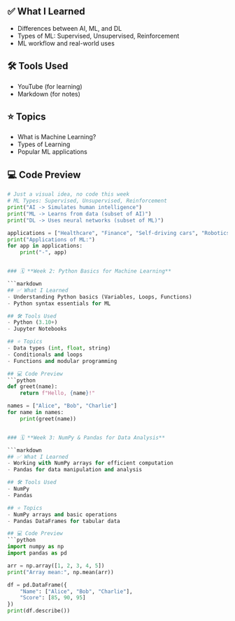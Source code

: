 ## ✅ What I Learned
- Differences between AI, ML, and DL
- Types of ML: Supervised, Unsupervised, Reinforcement
- ML workflow and real-world uses

## 🛠️ Tools Used
- YouTube (for learning)
- Markdown (for notes)

## ⭐ Topics
- What is Machine Learning?
- Types of Learning
- Popular ML applications

## 💻 Code Preview
```python
# Just a visual idea, no code this week
# ML Types: Supervised, Unsupervised, Reinforcement
print("AI -> Simulates human intelligence")
print("ML -> Learns from data (subset of AI)")
print("DL -> Uses neural networks (subset of ML)")

applications = ["Healthcare", "Finance", "Self-driving cars", "Robotics"]
print("Applications of ML:")
for app in applications:
    print("-", app)


### 🗓️ **Week 2: Python Basics for Machine Learning**

```markdown
## ✅ What I Learned
- Understanding Python basics (Variables, Loops, Functions)
- Python syntax essentials for ML

## 🛠️ Tools Used
- Python (3.10+)
- Jupyter Notebooks

## ⭐ Topics
- Data types (int, float, string)
- Conditionals and loops
- Functions and modular programming

## 💻 Code Preview
```python
def greet(name):
    return f"Hello, {name}!"

names = ["Alice", "Bob", "Charlie"]
for name in names:
    print(greet(name))


### 🗓️ **Week 3: NumPy & Pandas for Data Analysis**

```markdown
## ✅ What I Learned
- Working with NumPy arrays for efficient computation
- Pandas for data manipulation and analysis

## 🛠️ Tools Used
- NumPy
- Pandas

## ⭐ Topics
- NumPy arrays and basic operations
- Pandas DataFrames for tabular data

## 💻 Code Preview
```python
import numpy as np
import pandas as pd

arr = np.array([1, 2, 3, 4, 5])
print("Array mean:", np.mean(arr))

df = pd.DataFrame({
    "Name": ["Alice", "Bob", "Charlie"],
    "Score": [85, 90, 95]
})
print(df.describe())

